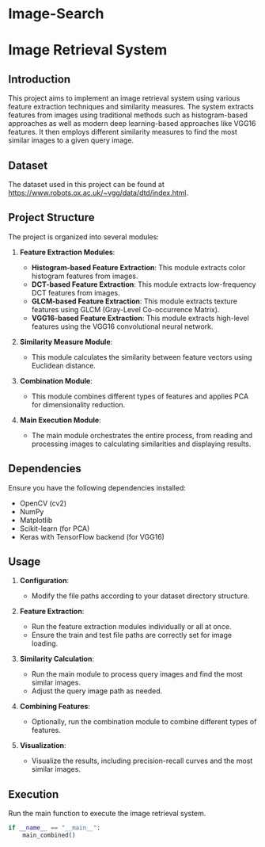 # Image-Search
# Image Retrieval System

## Introduction
This project aims to implement an image retrieval system using various feature extraction techniques and similarity measures. The system extracts features from images using traditional methods such as histogram-based approaches as well as modern deep learning-based approaches like VGG16 features. It then employs different similarity measures to find the most similar images to a given query image.

## Dataset
The dataset used in this project can be found at https://www.robots.ox.ac.uk/~vgg/data/dtd/index.html.

## Project Structure
The project is organized into several modules:

1. **Feature Extraction Modules**:
    - **Histogram-based Feature Extraction**: This module extracts color histogram features from images.
    - **DCT-based Feature Extraction**: This module extracts low-frequency DCT features from images.
    - **GLCM-based Feature Extraction**: This module extracts texture features using GLCM (Gray-Level Co-occurrence Matrix).
    - **VGG16-based Feature Extraction**: This module extracts high-level features using the VGG16 convolutional neural network.

2. **Similarity Measure Module**:
    - This module calculates the similarity between feature vectors using Euclidean distance.

3. **Combination Module**:
    - This module combines different types of features and applies PCA for dimensionality reduction.

4. **Main Execution Module**:
    - The main module orchestrates the entire process, from reading and processing images to calculating similarities and displaying results.

## Dependencies
Ensure you have the following dependencies installed:
- OpenCV (cv2)
- NumPy
- Matplotlib
- Scikit-learn (for PCA)
- Keras with TensorFlow backend (for VGG16)

## Usage
1. **Configuration**:
    - Modify the file paths according to your dataset directory structure.

2. **Feature Extraction**:
    - Run the feature extraction modules individually or all at once.
    - Ensure the train and test file paths are correctly set for image loading.

3. **Similarity Calculation**:
    - Run the main module to process query images and find the most similar images.
    - Adjust the query image path as needed.

4. **Combining Features**:
    - Optionally, run the combination module to combine different types of features.

5. **Visualization**:
    - Visualize the results, including precision-recall curves and the most similar images.

## Execution
Run the main function to execute the image retrieval system.

```python
if __name__ == "__main__":
    main_combined()
